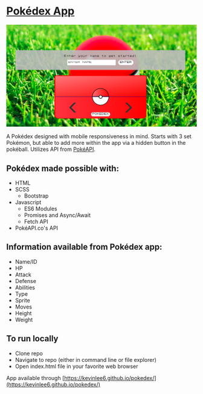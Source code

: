 # [Pokédex App](https://kevinlee6.github.io/pokedex/)

![Pokedex Homepage](./public/pokedex-home.png)

A Pokédex designed with mobile responsiveness in mind. Starts with 3 set Pokémon, but able to add more within the app via a hidden button in the pokéball. Utilizes API from [PokéAPI](https://pokeapi.co).

## Pokédex made possible with:

- HTML
- SCSS
  - Bootstrap
- Javascript
  - ES6 Modules
  - Promises and Async/Await
  - Fetch API
- PokéAPI.co's API

## Information available from Pokédex app:

- Name/ID
- HP
- Attack
- Defense
- Abilities
- Type
- Sprite
- Moves
- Height
- Weight

## To run locally

- Clone repo
- Navigate to repo (either in command line or file explorer)
- Open index.html file in your favorite web browser

App available through [https://kevinlee6.github.io/pokedex/](https://kevinlee6.github.io/pokedex/)
